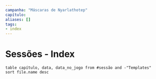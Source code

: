 ```yaml
---
campanha: "Máscaras de Nyarlathotep"
capítulo: 
aliases: []
tags: 
- index
---
```


# Sessões - Index

``` dataview
table capítulo, data, data_no_jogo from #sessão and -"Templates"
sort file.name desc
```